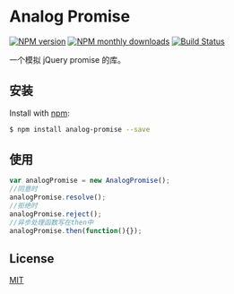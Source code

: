 # Analog Promise

[![NPM version](https://img.shields.io/npm/v/analog-promise.svg?style=flat)](https://www.npmjs.com/package/analog-promise)
[![NPM monthly downloads](https://img.shields.io/npm/dm/analog-promise.svg?style=flat)](https://npmjs.org/package/analog-promise)
[![Build Status](https://img.shields.io/travis/jonschlinkert/analog-promise.svg?style=flat&label=Travis)](https://travis-ci.org/jonschlinkert/analog-promise)

一个模拟 jQuery promise 的库。

## 安装

Install with [npm](https://www.npmjs.com/):

```sh
$ npm install analog-promise --save
```

## 使用
```javascript
var analogPromise = new AnalogPromise();
//同意时
analogPromise.resolve();
//拒绝时
analogPromise.reject();
//异步处理函数写在then中
analogPromise.then(function(){});
```

## License

[MIT](LICENSE)
